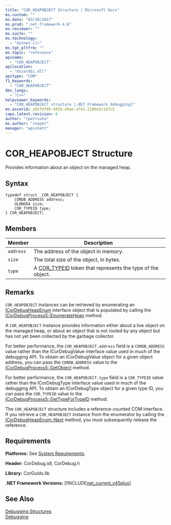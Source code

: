 ```yaml
---
title: "COR_HEAPOBJECT Structure | Microsoft Docs"
ms.custom: ""
ms.date: "03/30/2017"
ms.prod: ".net-framework-4.6"
ms.reviewer: ""
ms.suite: ""
ms.technology: 
  - "dotnet-clr"
ms.tgt_pltfrm: ""
ms.topic: "reference"
apiname: 
  - "COR_HEAPOBJECT"
apilocation: 
  - "mscordbi.dll"
apitype: "COM"
f1_keywords: 
  - "COR_HEAPOBJECT"
dev_langs: 
  - "C++"
helpviewer_keywords: 
  - "COR_HEAPOBJECT structure [.NET Framework debugging]"
ms.assetid: a92fdf95-492b-49ae-a741-2186e5c1d7c5
caps.latest.revision: 6
author: "rpetrusha"
ms.author: "ronpet"
manager: "wpickett"
---
```

# COR_HEAPOBJECT Structure
Provides information about an object on the managed heap.  
  
## Syntax  
  
```  
typedef struct _COR_HEAPOBJECT {  
    CORDB_ADDRESS address;    
    ULONG64 size;             
    COR_TYPEID type;          
} COR_HEAPOBJECT;  
```  
  
## Members  
  
|Member|Description|  
|------------|-----------------|  
|`address`|The address of the object in memory.|  
|`size`|The total size of the object, in bytes.|  
|`type`|A [COR_TYPEID](../../../../docs/framework/unmanaged-api/debugging/cor-typeid-structure.md) token that represents the type of the object.|  
  
## Remarks  
 `COR_HEAPOBJECT` instances can be retrieved by enumerating an [ICorDebugHeapEnum](../../../../docs/framework/unmanaged-api/debugging/icordebugheapenum-interface.md) interface object that is populated by calling the [ICorDebugProcess5::EnumerateHeap](../../../../docs/framework/unmanaged-api/debugging/icordebugprocess5-enumerateheap-method.md) method.  
  
 A `COR_HEAPOBJECT` instance provides information either about a live object on the managed heap, or about an object that is not rooted by any object but has not yet been collected by the garbage collector.  
  
 For better performance, the `COR_HEAPOBJECT.address` field is a `CORDB_ADDRESS` value rather than the ICorDebugValue interface value used in much of the debugging API. To obtain an ICorDebugValue object for a given object address, you can pass the `CORDB_ADDRESS` value to the [ICorDebugProcess5::GetObject](../../../../docs/framework/unmanaged-api/debugging/icordebugprocess5-getobject-method.md) method.  
  
 For better performance, the `COR_HEAPOBJECT.type` field is a `COR_TYPEID` value rather than the ICorDebugType interface value used in much of the debugging API. To obtain an ICorDebugType object for a given type ID, you can pass the `COR_TYPEID` value to the [ICorDebugProcess5::GetTypeForTypeID](../../../../docs/framework/unmanaged-api/debugging/icordebugprocess5-gettypefortypeid-method.md) method.  
  
 The `COR_HEAPOBJECT` structure includes a reference-counted COM interface. If you retrieve a `COR_HEAPOBJECT` instance from the enumerator by calling the [ICorDebugHeapEnum::Next](../../../../docs/framework/unmanaged-api/debugging/icordebugheapenum-next-method.md) method, you must subsequently release the reference.  
  
## Requirements  
 **Platforms:** See [System Requirements](../../../../docs/framework/getting-started/system-requirements.md).  
  
 **Header:** CorDebug.idl, CorDebug.h  
  
 **Library:** CorGuids.lib  
  
 **.NET Framework Versions:** [!INCLUDE[net_current_v45plus](../../../../includes/net-current-v45plus-md.md)]  
  
## See Also  
 [Debugging Structures](../../../../docs/framework/unmanaged-api/debugging/debugging-structures.md)   
 [Debugging](../../../../docs/framework/unmanaged-api/debugging/debugging-unmanaged-api-reference.md)
